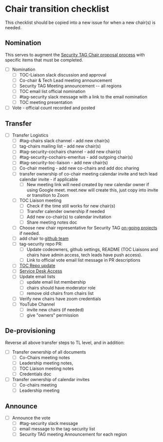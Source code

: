 # Chair transition checklist

This checklist should be copied into a new issue for when a new chair(s) is needed.

## Nomination

This serves to augment the [Security TAG Chair proposal
process](chair-proposal-process.md) with specific items that must be completed.

* [ ] Nomination
  * [ ] TOC-Liaison slack discussion and approval
  * [ ] Co-chair & Tech Lead meeting announcement
  * [ ] Security TAG Meeting announcement -- all regions
  * [ ] TOC email list official nomination
  * [ ] #tag-security slack message with a link to the email nomination
  * [ ] TOC meeting presentation
* [ ] Vote - official count recorded and posted

## Transfer

* [ ] Transfer Logistics
  * [ ] #tag-chairs slack channel - add new chair(s)
  * [ ] tag-chairs mailing list - add new chair(s)
  * [ ] #tag-security-cochairs channel - add new chair(s)
  * [ ] #tag-security-cochairs-emeritus - add outgoing chair(s)
  * [ ] #tag-security-toc-liaison - add new chair(s)
  * [ ] Co-chair meeting - add new co-chairs and add doc sharing
  * [ ] transfer ownership of co-chair meeting calendar invite
    and tech lead calendar invite - if applicable
    * [ ] New meeting link will need created by new calendar owner if using
      Google meet.  meet.new will create this, just copy into invite or
      transition to Zoom
  * [ ] TOC Liaison meeting
    * [ ] Check if the time still works for new chair(s)
    * [ ] Transfer calender ownership if needed
    * [ ] Add new co-chair(s) to calendar invitation
    * [ ] Share meeting notes doc
  * [ ] Choose new chair representative for Security TAG [on-going
    projects](https://github.com/cncf/tag-security#on-going-projects) if needed.
  * [ ] add chair to [github team](https://github.com/orgs/cncf/teams/sig-security/)
  * [ ] tag-security repo PR:
    * [ ] Update codeowners, github settings, README (TOC Liaisons and chairs
      have admin access, tech leads have push access).
    * [ ] Link to official vote email list message in PR descriptions
  * [ ] [TOC Repo update](https://github.com/cncf/toc/blob/main/tags/security.md)
  * [ ] [Service Desk Access](https://cncfservicedesk.atlassian.net/servicedesk/customer/portal/1)
  * [ ] Update email lists
    * [ ] update email list membership
    * [ ] chairs should have moderator role
    * [ ] remove old chairs from chairs list
  * [ ] Verify new chairs have zoom credentials
  * [ ] YouTube Channel
    * [ ] invite new chairs (if needed)
    * [ ] give "owners" permission

## De-provisioning

Reverse all above transfer steps to TL level, and in addition:

* [ ] Transfer ownership of all documents
  * [ ] Co-Chairs meeting notes
  * [ ] Leadership meeting notes,
  * [ ] TOC Liaison meeting notes
  * [ ] Credentials doc
* [ ] Transfer ownership of calendar invites
  * [ ] Co-chairs meeting
  * [ ] Leadership meeting

## Announce

* [ ] Announce the vote
  * [ ] #tag-security slack message
  * [ ] email message to the tag-security list
  * [ ] Security TAG meeting Announcement for each region
